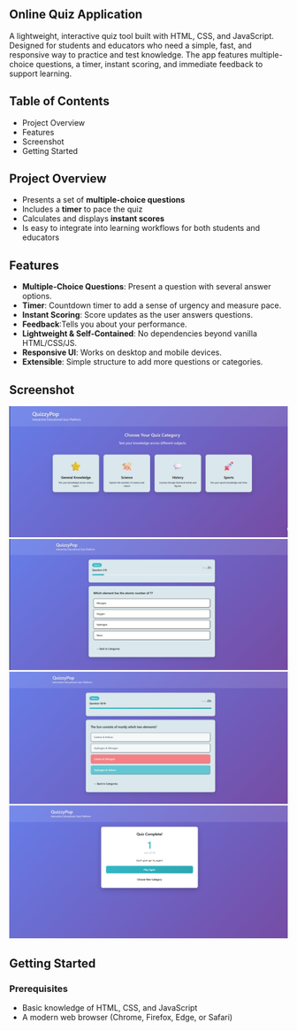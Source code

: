 <section id="readme-content">
  <h1>Online Quiz Application</h1>
  <p>A lightweight, interactive quiz tool built with HTML, CSS, and JavaScript. Designed for students and educators who need a simple, fast, and responsive way to practice and test knowledge. The app features multiple-choice questions, a timer, instant scoring, and immediate feedback to support learning.</p>

  <h2>Table of Contents</h2>
  <ul>
    <li>Project Overview</li>
    <li>Features</li>
    <li>Screenshot</li>
    <li>Getting Started</li>
   
  </ul>

  <section id="project-overview">
    <h2>Project Overview</h2>
    <ul>
      <li>Presents a set of <strong>multiple-choice questions</strong></li>
      <li>Includes a <strong>timer</strong> to pace the quiz</li>
      <li>Calculates and displays <strong>instant scores</strong></li>
      <li>Is easy to integrate into learning workflows for both students and educators</li>
    </ul>
  </section>

  <section id="features">
    <h2>Features</h2>
    <ul>
      <li><strong>Multiple-Choice Questions</strong>: Present a question with several answer options.</li>
      <li><strong>Timer</strong>: Countdown timer to add a sense of urgency and measure pace.</li>
      <li><strong>Instant Scoring</strong>: Score updates as the user answers questions.</li>
      <li><strong> Feedback</strong>:Tells you about your performance.</li>
      <li><strong>Lightweight & Self-Contained</strong>: No dependencies beyond vanilla HTML/CSS/JS.</li>
      <li><strong>Responsive UI</strong>: Works on desktop and mobile devices.</li>
      <li><strong>Extensible</strong>: Simple structure to add more questions or categories.</li>
    </ul>
  </section>

  <section id="Screenshot">
  <h2>Screenshot</h2>
  <img src="Main%20page%20of%20the%20Quiz%20application.png" alt="Main page of the Quiz application">
  <img src="Multiple%20choice%20quiz%20with%20timer.png" alt="Multiple choice quiz with timer">
  <img src="Shows%20green%20for%20right%20and%20red%20for%20wrong%20answer.png" alt="Shows green for right and red for wrong answer">
  <img src="Shows%20the%20score%20and%20feedback.png" alt="Shows the score and feedback">
</section>

  <section id="getting-started">
    <h2>Getting Started</h2>
    <h3>Prerequisites</h3>
    <ul>
      <li>Basic knowledge of HTML, CSS, and JavaScript</li>
      <li>A modern web browser (Chrome, Firefox, Edge, or Safari)</li>
    </ul>
  </section>
</section>
